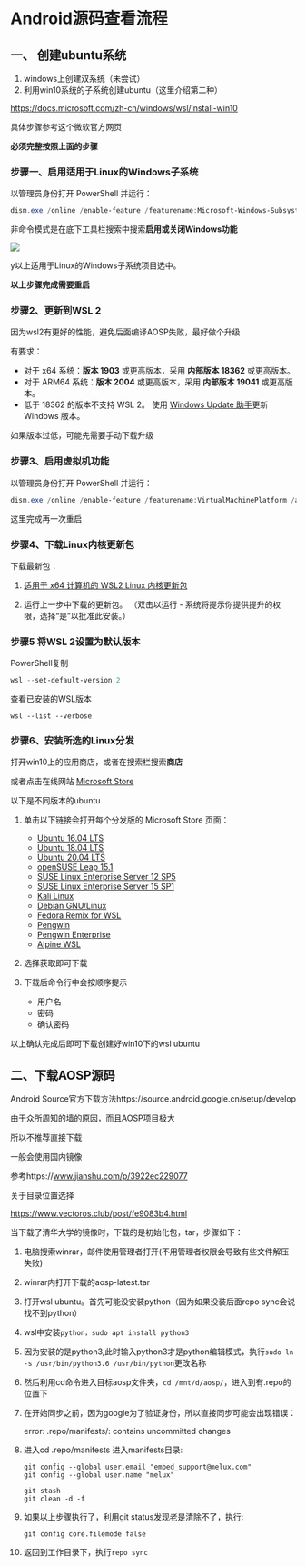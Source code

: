 # Android源码查看流程 

## 一、 创建ubuntu系统

1. windows上创建双系统（未尝试）
2. 利用win10系统的子系统创建ubuntu（这里介绍第二种）

https://docs.microsoft.com/zh-cn/windows/wsl/install-win10

具体步骤参考这个微软官方网页

**必须完整按照上面的步骤**

### 步骤一、启用适用于Linux的Windows子系统

以管理员身份打开 PowerShell 并运行：

```powershell
dism.exe /online /enable-feature /featurename:Microsoft-Windows-Subsystem-Linux /all /norestart
```

非命令模式是在底下工具栏搜索中搜索**启用或关闭Windows功能**

![](E:\AndroidFramework\img\启用或关闭windows功能.png)

y以上适用于Linux的Windows子系统项目选中。

**以上步骤完成需要重启**



### 步骤2、更新到WSL 2

因为wsl2有更好的性能，避免后面编译AOSP失败，最好做个升级

有要求：

- 对于 x64 系统：**版本 1903** 或更高版本，采用 **内部版本 18362** 或更高版本。
- 对于 ARM64 系统：**版本 2004** 或更高版本，采用 **内部版本 19041** 或更高版本。
- 低于 18362 的版本不支持 WSL 2。 使用 [Windows Update 助手](https://www.microsoft.com/software-download/windows10)更新 Windows 版本。

如果版本过低，可能先需要手动下载升级



### 步骤3、启用虚拟机功能

以管理员身份打开 PowerShell 并运行：

```powershell
dism.exe /online /enable-feature /featurename:VirtualMachinePlatform /all /norestart
```

这里完成再一次重启



### 步骤4、下载Linux内核更新包

下载最新包：

1. [适用于 x64 计算机的 WSL2 Linux 内核更新包](https://wslstorestorage.blob.core.windows.net/wslblob/wsl_update_x64.msi)

2. 运行上一步中下载的更新包。 （双击以运行 - 系统将提示你提供提升的权限，选择“是”以批准此安装。）

### 步骤5 将WSL 2设置为默认版本

PowerShell复制

```powershell
wsl --set-default-version 2
```

查看已安装的WSL版本

~~~
wsl --list --verbose
~~~

### 步骤6、安装所选的Linux分发

打开win10上的应用商店，或者在搜索栏搜索**商店**

或者点击在线网站 [Microsoft Store](https://aka.ms/wslstore)

以下是不同版本的ubuntu

1. 单击以下链接会打开每个分发版的 Microsoft Store 页面：

   - [Ubuntu 16.04 LTS](https://www.microsoft.com/store/apps/9pjn388hp8c9)
   - [Ubuntu 18.04 LTS](https://www.microsoft.com/store/apps/9N9TNGVNDL3Q)
   - [Ubuntu 20.04 LTS](https://www.microsoft.com/store/apps/9n6svws3rx71)
   - [openSUSE Leap 15.1](https://www.microsoft.com/store/apps/9NJFZK00FGKV)
   - [SUSE Linux Enterprise Server 12 SP5](https://www.microsoft.com/store/apps/9MZ3D1TRP8T1)
   - [SUSE Linux Enterprise Server 15 SP1](https://www.microsoft.com/store/apps/9PN498VPMF3Z)
   - [Kali Linux](https://www.microsoft.com/store/apps/9PKR34TNCV07)
   - [Debian GNU/Linux](https://www.microsoft.com/store/apps/9MSVKQC78PK6)
   - [Fedora Remix for WSL](https://www.microsoft.com/store/apps/9n6gdm4k2hnc)
   - [Pengwin](https://www.microsoft.com/store/apps/9NV1GV1PXZ6P)
   - [Pengwin Enterprise](https://www.microsoft.com/store/apps/9N8LP0X93VCP)
   - [Alpine WSL](https://www.microsoft.com/store/apps/9p804crf0395)

2. 选择获取即可下载

3. 下载后命令行中会按顺序提示

   * 用户名
   * 密码
   * 确认密码

   

以上确认完成后即可下载创建好win10下的wsl ubuntu



## 二、下载AOSP源码

Android Source官方下载方法https://source.android.google.cn/setup/develop

由于众所周知的墙的原因，而且AOSP项目极大

所以不推荐直接下载



一般会使用国内镜像

参考https://www.jianshu.com/p/3922ec229077

关于目录位置选择

https://www.vectoros.club/post/fe9083b4.html



当下载了清华大学的镜像时，下载的是初始化包，tar，步骤如下：

1. 电脑搜索winrar，邮件使用管理者打开(不用管理者权限会导致有些文件解压失败)

2. winrar内打开下载的aosp-latest.tar

3. 打开wsl ubuntu。首先可能没安装python（因为如果没装后面repo sync会说找不到python）

4. wsl中安装`python，sudo apt install python3`

5. 因为安装的是python3,此时输入python3才是python编辑模式，执行`sudo ln -s /usr/bin/python3.6 /usr/bin/python`更改名称

6. 然后利用cd命令进入目标aosp文件夹，`cd /mnt/d/aosp/`，进入到有.repo的位置下

7. 在开始同步之前，因为google为了验证身份，所以直接同步可能会出现错误：

   error: .repo/manifests/: contains uncommitted changes

8. 进入cd .repo/manifests 进入manifests目录:

   ~~~
   git config --global user.email "embed_support@melux.com"
   git config --global user.name "melux"
   
   git stash
   git clean -d -f
   ~~~

9. 如果以上步骤执行了，利用git status发现老是清除不了，执行:

   `git config core.filemode false`

10. 返回到工作目录下，执行`repo sync`